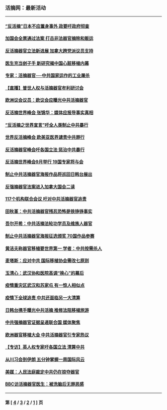 ### 活摘网：最新活动
---
#### [“反活摘”日本不应置身事外 政要吁政府彻查](../../pages/nf5883/n13971188.md?04180430) 
#### [加国会全票通过法案 打击非法器官摘除和贩运](../../pages/nf5883/n13884924.md?04180430) 
#### [反活摘器官立法新进展 加拿大跨党派议员支持](../../pages/nf5883/n13876061.md?04180430) 
#### [医生充当刽子手 新研究揭中国心脏移植内幕](../../pages/nf5883/n13772291.md?04180430) 
#### [专家：活摘器官──中共国家运作的工业屠杀](../../pages/nf5883/n13761178.md?04180430) 
#### [【直播】普世人权与活摘器官牟利研讨会](../../pages/nf5883/n13425146.md?04180430) 
#### [欧洲议会议员：欧议会应曝光中共活摘器官](../../pages/nf5883/n13336571.md?04180430) 
#### [反活摘世界峰会 张锦华：媒体应报导事实真相](../../pages/nf5883/n13278502.md?04180430) 
#### [“反活摘之世界宣言”吁全人类制止中共暴行](../../pages/nf5883/n13259730.md?04180430) 
#### [世界反活摘峰会 欧美亚医界谴责中共罪行](../../pages/nf5883/n13253550.md?04180430) 
#### [反活摘器官峰会吁各国立法 惩治中共暴行](../../pages/nf5883/n13245052.md?04180430) 
#### [反活摘世界峰会9月举行 19国专家将与会](../../pages/nf5883/n13201492.md?04180430) 
#### [制止中共活摘器官海报作品将巡回日韩台展出](../../pages/nf5883/n13177791.md?04180430) 
#### [反强摘器官法案进入加拿大国会二读](../../pages/nf5883/n13033450.md?04180430) 
#### [117个机构联合会议 吁对中共活摘器官追责](../../pages/nf5883/n12775087.md?04180430) 
#### [田秋堇：中共活摘器官残忍恐怖是铁铮铮事实](../../pages/nf5883/n12702148.md?04180430) 
#### [吾尔开希：中共活摘法轮功学员及维族人器官](../../pages/nf5883/n12693197.md?04180430) 
#### [制止中共活摘器官海报征选颁奖 70国作品参赛](../../pages/nf5883/n12692050.md?04180430) 
#### [黄洁夫称器官移植要世界第一 学者：中共按需杀人](../../pages/nf5883/n12572329.md?04180430) 
#### [麦塔斯：应对中共 国际移植协会需改七原则](../../pages/nf5883/n12514711.md?04180430) 
#### [玉清心：武汉协和医院高调“换心”的幕后](../../pages/nf5883/n12298730.md?04180430) 
#### [疫情重灾区武汉和苏家屯 有一惊人相似点](../../pages/nf5883/n12150824.md?04180430) 
#### [疫情下全球追责 中共还面临另一大清算](../../pages/nf5883/n12070397.md?04180430) 
#### [日韩台携手曝光中共活摘 推修法阻移植旅游](../../pages/nf5883/n11712046.md?04180430) 
#### [中共强摘器官证据呈递联合国 媒体聚焦](../../pages/nf5883/n11546426.md?04180430) 
#### [欧洲器官移植大会 中共活摘器官引专家热议](../../pages/nf5883/n11539095.md?04180430) 
#### [【专访】英人权专家吁各国立法 清算中共](../../pages/nf5883/n11367315.md?04180430) 
#### [从川习会到伊朗 五分钟掌握一周国际风云](../../pages/nf5883/n11338520.md?04180430) 
#### [美媒：人民法庭裁定中共仍在掠夺器官](../../pages/nf5883/n11334897.md?04180430) 
#### [BBC访活摘器官医生：被洗脑后无罪恶感](../../pages/nf5883/n11335935.md?04180430) 

---
#### 第 [ [4](./4.md?04180430) / [3](./3.md?04180430) / [2](./2.md?04180430) / [1](./1.md?04180430) ] 页

